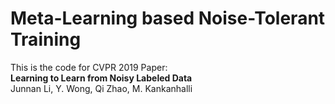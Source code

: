 # Meta-Learning based Noise-Tolerant Training

This is the code for CVPR 2019 Paper:\
**Learning to Learn from Noisy Labeled Data**\
Junnan Li, Y. Wong, Qi Zhao, M. Kankanhalli 
